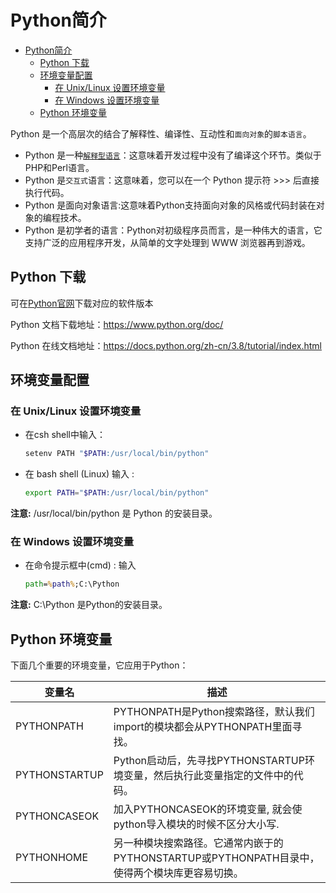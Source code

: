 # Python简介

<!-- @import "[TOC]" {cmd="toc" depthFrom=1 depthTo=6 orderedList=false} -->

<!-- code_chunk_output -->

- [Python简介](#python简介)
  - [Python 下载](#python-下载)
  - [环境变量配置](#环境变量配置)
    - [在 Unix/Linux 设置环境变量](#在-unixlinux-设置环境变量)
    - [在 Windows 设置环境变量](#在-windows-设置环境变量)
  - [Python 环境变量](#python-环境变量)

<!-- /code_chunk_output -->

Python 是一个高层次的结合了解释性、编译性、互动性和`面向对象`的`脚本语言`。

* Python 是一种[`解释型语言`](https://baike.baidu.com/item/解释型语言)：这意味着开发过程中没有了编译这个环节。类似于PHP和Perl语言。
* Python 是`交互式`语言：这意味着，您可以在一个 Python 提示符 >>> 后直接执行代码。
* Python 是面向对象语言:这意味着Python支持面向对象的风格或代码封装在对象的编程技术。
* Python 是初学者的语言：Python对初级程序员而言，是一种伟大的语言，它支持广泛的应用程序开发，从简单的文字处理到 WWW 浏览器再到游戏。

## Python 下载

可在[Python官网](https://www.python.org)下载对应的软件版本

Python 文档下载地址：<https://www.python.org/doc/>

Python 在线文档地址：<https://docs.python.org/zh-cn/3.8/tutorial/index.html>

## 环境变量配置

### 在 Unix/Linux 设置环境变量

* 在csh shell中输入：

    ```sh
    setenv PATH "$PATH:/usr/local/bin/python"
    ```

* 在 bash shell (Linux) 输入 :

    ```sh
    export PATH="$PATH:/usr/local/bin/python"
    ```

**注意:**  /usr/local/bin/python 是 Python 的安装目录。

### 在 Windows 设置环境变量

* 在命令提示框中(cmd) : 输入

    ```cmd
    path=%path%;C:\Python
    ```

**注意:**  C:\Python 是Python的安装目录。

## Python 环境变量

下面几个重要的环境变量，它应用于Python：

变量名|描述
---|---
PYTHONPATH|PYTHONPATH是Python搜索路径，默认我们import的模块都会从PYTHONPATH里面寻找。
PYTHONSTARTUP|Python启动后，先寻找PYTHONSTARTUP环境变量，然后执行此变量指定的文件中的代码。
PYTHONCASEOK|加入PYTHONCASEOK的环境变量, 就会使python导入模块的时候不区分大小写.
PYTHONHOME|另一种模块搜索路径。它通常内嵌于的PYTHONSTARTUP或PYTHONPATH目录中，使得两个模块库更容易切换。
